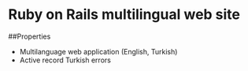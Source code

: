 Ruby on Rails multilingual web site
========

##Properties
+ Multilanguage web application (English, Turkish)
+ Active record Turkish errors

 
